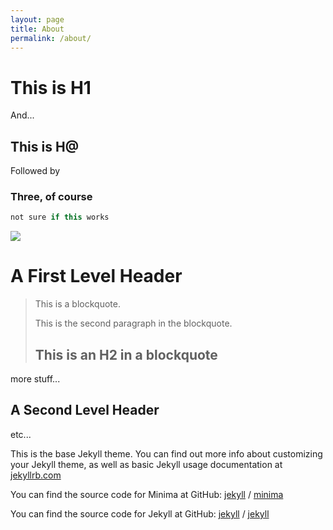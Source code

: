 ```yaml
---
layout: page
title: About
permalink: /about/
---
```


# This is H1
And...
## This is H@
Followed by
### Three, of course

```scala
not sure if this works
```

<img src="{{site.baseurl}}/assets/img/Eyam_Church.jpg" />

A First Level Header
====================

> This is a blockquote.
> 
> This is the second paragraph in the blockquote.
>
> ## This is an H2 in a blockquote

more stuff...

A Second Level Header
---------------------

etc...

This is the base Jekyll theme. You can find out more info about customizing your Jekyll theme, as well as basic Jekyll usage documentation at [jekyllrb.com](https://jekyllrb.com/)

You can find the source code for Minima at GitHub:
[jekyll][jekyll-organization] /
[minima](https://github.com/jekyll/minima)

You can find the source code for Jekyll at GitHub:
[jekyll][jekyll-organization] /
[jekyll](https://github.com/jekyll/jekyll)


[jekyll-organization]: https://github.com/jekyll

